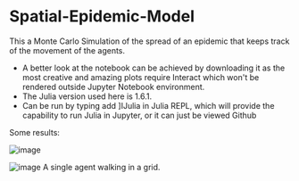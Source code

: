 # Spatial-Epidemic-Model
This a Monte Carlo Simulation of the spread of an epidemic that keeps track of the movement of the agents.
- A better look at the notebook can be achieved by downloading it as the most creative and amazing plots require Interact which won't be rendered outside Jupyter Notebook environment.
- The Julia version used here is 1.6.1.
- Can be run by typing add ]IJulia in Julia REPL, which will provide the capability to run Julia in Jupyter, or it can just be viewed Github

Some results:

![image](https://user-images.githubusercontent.com/46929125/133045230-4d08161f-d01f-4203-9cfe-5b569ceea054.png)


![image](https://user-images.githubusercontent.com/46929125/133045291-05b08a76-b7e2-4284-92e3-36842c734155.png)
A single agent walking in a grid.
